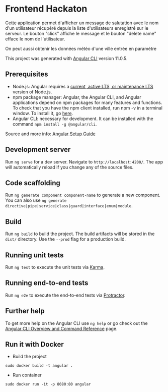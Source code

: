 # Frontend Hackaton

Cette application permet d'afficher un message de salutation avec le nom d'un utilisateur récupéré depuis la liste d'utilisateurs enregistré sur le serveur. 
Le bouton "click" affiche le message et le bouton "delete name" efface le nom de l'utilisateur.

On peut aussi obtenir les données météo d'une ville entrée en paramètre 

This project was generated with [Angular CLI](https://github.com/angular/angular-cli) version 11.0.5.

## Prerequisites

- Node.js: Angular requires a [current, active LTS, or maintenance LTS](https://nodejs.org/about/releases) version of Node.js.
- npm package manager: Angular, the Angular CLI, and Angular applications depend on npm packages for many features and functions. To check that you have the npm client installed, run npm -v in a terminal window. To install it, go [here](https://docs.npmjs.com/cli/install).
- Angular CLI: necessary for development. It can be installed with the command `npm install -g @angular/cli`.

Source and more info: [Angular Setup Guide](https://angular.io/guide/setup-local)
## Development server

Run `ng serve` for a dev server. Navigate to `http://localhost:4200/`. The app will automatically reload if you change any of the source files.

## Code scaffolding

Run `ng generate component component-name` to generate a new component. You can also use `ng generate directive|pipe|service|class|guard|interface|enum|module`.

## Build

Run `ng build` to build the project. The build artifacts will be stored in the `dist/` directory. Use the `--prod` flag for a production build.

## Running unit tests

Run `ng test` to execute the unit tests via [Karma](https://karma-runner.github.io).

## Running end-to-end tests

Run `ng e2e` to execute the end-to-end tests via [Protractor](http://www.protractortest.org/).

## Further help

To get more help on the Angular CLI use `ng help` or go check out the [Angular CLI Overview and Command Reference](https://angular.io/cli) page.

## Run it with Docker
* Build the project
```terminal
sudo docker build -t angular .
```

* Run container
```terminal
sudo docker run -it -p 8080:80 angular

